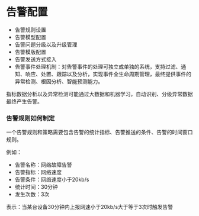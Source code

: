 # 告警配置

* 告警规则设置
* 告警模型配置
* 告警问题分级以及升级管理
* 告警模版配置
* 告警发送方式接入
* 告警事件处理机制：对告警事件的处理可独立成单独的系统，支持过滤、通知、响应、处置、跟踪以及分析，实现事件全生命周期管理，最终提供事件的异常检测、根因分析、智能预测能力。



指标数据分析以及异常检测可能通过大数据和机器学习，自动识别、分级异常数据最终产生告警。



### 告警规则如何制定

一个告警规则和策略需要包含告警的统计指标、告警推送的条件、告警的时间窗口规则。

例如：

- 告警名称：网络故障告警
- 告警指标：网络速度
- 告警条件：网络速度小于20kb/s
- 统计时间：30分钟
- 发生次数：3次

表示：当某台设备30分钟内上报网速小于20kb/s大于等于3次时触发告警